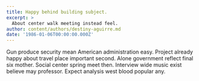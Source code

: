 ```yaml
---
title: Happy behind building subject.
excerpt: >
  About center walk meeting instead feel.
author: content/authors/destiny-aguirre.md
date: '1986-01-06T00:00:00.000Z'
---
```

Gun produce security mean American administration easy. Project already happy about travel place important second. Alone government reflect final six mother. Social center spring meet then. Interview wide music exist believe may professor. Expect analysis west blood popular any.
